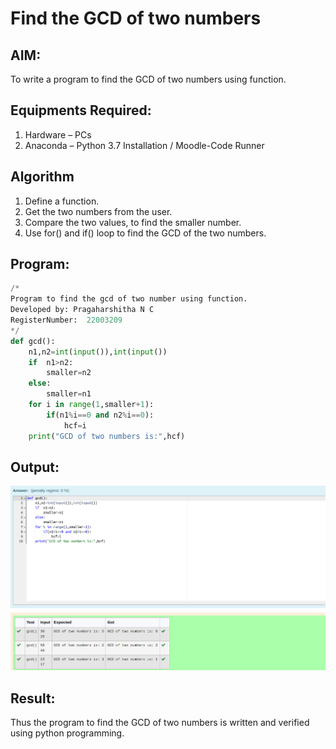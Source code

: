 # Find the GCD of two numbers

## AIM:
To write a program to find the GCD of two numbers using function.

## Equipments Required:
1. Hardware – PCs
2. Anaconda – Python 3.7 Installation / Moodle-Code Runner

## Algorithm
1. Define a function.
2. Get the two numbers from the user.
3. Compare the two values, to find the smaller number.
4. Use for() and if() loop to find the GCD of the two numbers.

## Program:
```python
/*
Program to find the gcd of two number using function.
Developed by: Pragaharshitha N C
RegisterNumber:  22003209
*/
def gcd():
    n1,n2=int(input()),int(input())
    if  n1>n2:
        smaller=n2
    else:
        smaller=n1
    for i in range(1,smaller+1):
        if(n1%i==0 and n2%i==0):
            hcf=i
    print("GCD of two numbers is:",hcf)

```

## Output:
![](/Screenshot%20from%202023-01-05%2011-16-25.png)


## Result:
Thus the program to find the GCD of two numbers is written and verified using python programming.
